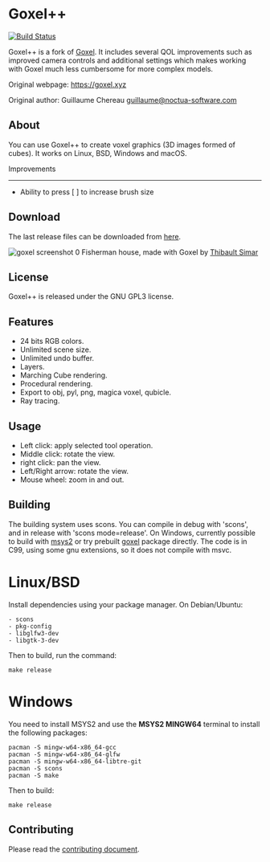
Goxel++
=====

[![Build Status](https://github.com/tatelax/goxelplusplus/actions/workflows/ci.yml/badge.svg)](https://github.com/tatelax/goxelplusplus/actions/workflows/ci.yml)

Goxel++ is a fork of [Goxel](https://github.com/guillaumechereau/goxel). It includes several QOL improvements such as improved camera controls and additional settings which makes working with Goxel much less cumbersome for more complex models.

Original webpage: https://goxel.xyz

Original author: Guillaume Chereau <guillaume@noctua-software.com>

About
-----

You can use Goxel++ to create voxel graphics (3D images formed of cubes).  It
works on Linux, BSD, Windows and macOS.

Improvements
____________

* Ability to press [ ] to increase brush size


Download
--------

The last release files can be downloaded from [here](
https://github.com/tatelax/goxelplusplus/releases/latest).

![goxel screenshot 0](https://goxel.xyz/gallery/thibault-fisherman-house.jpg)
Fisherman house, made with Goxel by
[Thibault Simar](https://www.artstation.com/exm)


License
-------

Goxel++ is released under the GNU GPL3 license.

Features
--------

- 24 bits RGB colors.
- Unlimited scene size.
- Unlimited undo buffer.
- Layers.
- Marching Cube rendering.
- Procedural rendering.
- Export to obj, pyl, png, magica voxel, qubicle.
- Ray tracing.


Usage
-----

- Left click: apply selected tool operation.
- Middle click: rotate the view.
- right click: pan the view.
- Left/Right arrow: rotate the view.
- Mouse wheel: zoom in and out.


Building
--------

The building system uses scons.  You can compile in debug with 'scons', and in
release with 'scons mode=release'.  On Windows, currently possible to build
with [msys2](https://www.msys2.org/) or try prebuilt
[goxel](https://packages.msys2.org/base/mingw-w64-goxel) package directly.
The code is in C99, using some gnu extensions, so it does not compile
with msvc.

# Linux/BSD

Install dependencies using your package manager.  On Debian/Ubuntu:

    - scons
    - pkg-config
    - libglfw3-dev
    - libgtk-3-dev

Then to build, run the command:

    make release

# Windows

You need to install MSYS2 and use the **MSYS2 MINGW64** terminal to install the following packages:

    pacman -S mingw-w64-x86_64-gcc
    pacman -S mingw-w64-x86_64-glfw
    pacman -S mingw-w64-x86_64-libtre-git
    pacman -S scons
    pacman -S make

Then to build:

    make release

Contributing
------------

Please read the [contributing document](CONTRIBUTING.md).